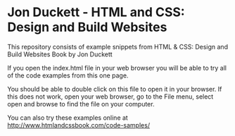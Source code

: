 # Jon Duckett - HTML and CSS: Design and Build Websites
This repository consists of example snippets from HTML &amp; CSS: Design and Build Websites Book by Jon Duckett

If you open the index.html file in your web browser you will be able to try all of the code examples from this one page.

You should be able to double click on this file to open it in your browser. If this does not work, open your web browser, go to the File menu, select open and browse to find the file on your computer.

You can also try these examples online at http://www.htmlandcssbook.com/code-samples/

